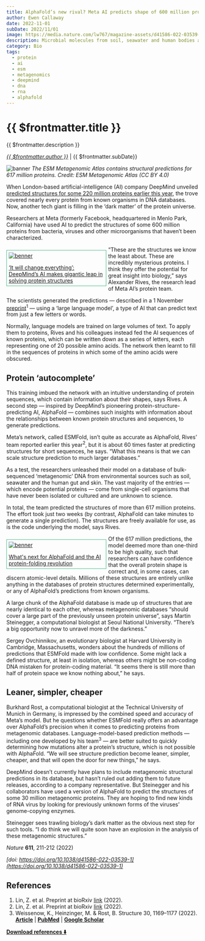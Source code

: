 ```yaml
---
title: AlphaFold’s new rival? Meta AI predicts shape of 600 million proteins
author: Ewen Callaway
date: 2022-11-01
subDate: 2022/11/01
image: https://media.nature.com/lw767/magazine-assets/d41586-022-03539-1/d41586-022-03539-1_23662838.jpg?as=webp
description: Microbial molecules from soil, seawater and human bodies are among the planet’s least understood.
category: Bio
tags:
  - protein
  - ai
  - esm
  - metagenomics
  - deepmind
  - dna
  - rna
  - alphafold
---
```


# {{ $frontmatter.title }}

{{ $frontmatter.description }}

_[{{ $frontmatter.author }}](https://www.nature.com/articles/d41586-022-03539-1#author-0)_ | {{ $frontmatter.subDate}}

![banner](https://media.nature.com/lw767/magazine-assets/d41586-022-03539-1/d41586-022-03539-1_23662838.jpg?as=webp)
_The ESM Metagenomic Atlas contains structural predictions for 617 million proteins. Credit: ESM Metagenomic Atlas (CC BY 4.0)_

When London-based artificial-intelligence (AI) company DeepMind unveiled [predicted structures for some 220 million proteins earlier this year](https://www.nature.com/articles/d41586-022-02083-2), the trove covered nearly every protein from known organisms in DNA databases. Now, another tech giant is filling in the ‘dark matter’ of the protein universe.

Researchers at Meta (formerly Facebook, headquartered in Menlo Park, California) have used AI to predict the structures of some 600 million proteins from bacteria, viruses and other microorganisms that haven’t been characterized.

<div style="border: 1px solid #42b883; width: 250px; float: left; margin: 10px 5px 0 0; padding: 5px;">
  <a href="https://www.nature.com/articles/d41586-020-03348-4">
    <img src="https://media.nature.com/w400/magazine-assets/d41586-022-03539-1/d41586-022-03539-1_18745984.jpg" alt="benner" />
    <p style="margin-bottom: 0;">
    ‘It will change everything’: DeepMind’s AI makes gigantic leap in solving protein structures</p>
  </a>
</div>

“These are the structures we know the least about. These are incredibly mysterious proteins. I think they offer the potential for great insight into biology,” says Alexander Rives, the research lead of Meta AI’s protein team.

The scientists generated the predictions — described in a 1 November [preprint](https://www.biorxiv.org/content/10.1101/2022.07.20.500902v2)<sup>1</sup> — using a ‘large language model’, a type of AI that can predict text from just a few letters or words.

Normally, language models are trained on large volumes of text. To apply them to proteins, Rives and his colleagues instead fed the AI sequences of known proteins, which can be written down as a series of letters, each representing one of 20 possible amino acids. The network then learnt to fill in the sequences of proteins in which some of the amino acids were obscured.

## Protein ‘autocomplete’

This training imbued the network with an intuitive understanding of protein sequences, which contain information about their shapes, says Rives. A second step — inspired by DeepMind’s pioneering protein-structure-predicting AI, AlphaFold — combines such insights with information about the relationships between known protein structures and sequences, to generate predictions.

Meta’s network, called ESMFold, isn’t quite as accurate as AlphaFold, Rives’ team reported earlier this year<sup>2</sup>, but it is about 60 times faster at predicting structures for short sequences, he says. “What this means is that we can scale structure prediction to much larger databases.”

As a test, the researchers unleashed their model on a database of bulk-sequenced ‘metagenomic’ DNA from environmental sources such as soil, seawater and the human gut and skin. The vast majority of the entries — which encode potential proteins — come from single-cell organisms that have never been isolated or cultured and are unknown to science.

In total, the team predicted the structures of more than 617 million proteins. The effort took just two weeks (by contrast, AlphaFold can take minutes to generate a single prediction). The structures are freely available for use, as is the code underlying the model, says Rives.

<div style="border: 1px solid #42b883; width: 250px; float: left; margin: 10px 5px 0 0; padding: 5px;">
  <a href="https://www.nature.com/articles/d41586-022-00997-5">
    <img src="https://media.nature.com/w400/magazine-assets/d41586-022-03539-1/d41586-022-03539-1_20323140.png" alt="benner" />
    <p style="margin-bottom: 0;">
      What's next for AlphaFold and the AI protein-folding revolution
    </p>
  </a>
</div>

Of the 617 million predictions, the model deemed more than one-third to be high quality, such that researchers can have confidence that the overall protein shape is correct and, in some cases, can discern atomic-level details. Millions of these structures are entirely unlike anything in the databases of protein structures determined experimentally, or any of AlphaFold’s predictions from known organisms.

A large chunk of the AlphaFold database is made up of structures that are nearly identical to each other, whereas metagenomic databases “should cover a large part of the previously unseen protein universe”, says Martin Steinegger, a computational biologist at Seoul National University. “There’s a big opportunity now to unravel more of the darkness.”

Sergey Ovchinnikov, an evolutionary biologist at Harvard University in Cambridge, Massachusetts, wonders about the hundreds of millions of predictions that ESMFold made with low confidence. Some might lack a defined structure, at least in isolation, whereas others might be non-coding DNA mistaken for protein-coding material. “It seems there is still more than half of protein space we know nothing about,” he says.

## Leaner, simpler, cheaper

Burkhard Rost, a computational biologist at the Technical University of Munich in Germany, is impressed by the combined speed and accuracy of Meta’s model. But he questions whether ESMFold really offers an advantage over AlphaFold’s precision when it comes to predicting proteins from metagenomic databases. Language-model-based prediction methods — including one developed by his team<sup>3</sup> — are better suited to quickly determining how mutations alter a protein’s structure, which is not possible with AlphaFold. “We will see structure prediction become leaner, simpler, cheaper, and that will open the door for new things,” he says.

DeepMind doesn’t currently have plans to include metagenomic structural predictions in its database, but hasn’t ruled out adding them to future releases, according to a company representative. But Steinegger and his collaborators have used a version of AlphaFold to predict the structures of some 30 million metagenomic proteins. They are hoping to find new kinds of RNA virus by looking for previously unknown forms of the viruses’ genome-copying enzymes.

Steinegger sees trawling biology’s dark matter as the obvious next step for such tools. “I do think we will quite soon have an explosion in the analysis of these metagenomic structures.”

_Nature_ **611**, 211-212 (2022)

_[doi: https://doi.org/10.1038/d41586-022-03539-1](https://doi.org/10.1038/d41586-022-03539-1)_

## References

1. Lin, Z. et al. Preprint at bioRxiv [link](https://www.biorxiv.org/content/10.1101/2022.07.20.500902v2) (2022).
2. Lin, Z. et al. Preprint at bioRxiv [link](https://www.biorxiv.org/content/10.1101/2022.07.20.500902v1) (2022).
3. Weissenow, K., Heinzinger, M. & Rost, B. Structure 30, 1169–1177 (2022).
   **[Article](https://doi.org/10.1016%2Fj.str.2022.05.001)** | **[PubMed](http://www.ncbi.nlm.nih.gov/entrez/query.fcgi?cmd=Retrieve&db=PubMed&dopt=Abstract&list_uids=35609601)** | **[Google Scholar](http://scholar.google.com/scholar_lookup?&title=&journal=Structure&doi=10.1016%2Fj.str.2022.05.001&volume=30&pages=1169-1177&publication_year=2022&author=Weissenow%2CK.&author=Heinzinger%2CM.&author=Rost%2CB.)**

**[Download references ⬇️](https://citation-needed.springer.com/v2/references/10.1038/d41586-022-03539-1?format=refman&flavour=references)**
